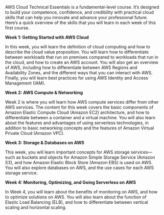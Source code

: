 AWS Cloud Technical Essentials is a fundamental-level course. It’s designed to build your competence, confidence, and credibility with practical cloud skills that can help you innovate and advance your professional future. Here’s a quick overview of the skills that you will learn in each week of this first course.

**Week 1: Getting Started with AWS Cloud**

In this week, you will learn the definition of cloud computing and how to describe the cloud value proposition. You will learn how to differentiate between workloads that run on premises compared to workloads that run in the cloud, and how to create an AWS account. You will also get an overview of AWS, including how to differentiate between AWS Regions and Availability Zones, and the different ways that you can interact with AWS. Finally, you will learn best practices for using AWS Identity and Access Management (IAM).

**Week 2: AWS Compute & Networking**

Week 2 is where you will learn how AWS compute services differ from other AWS services. The content for this week covers the basic components of Amazon Elastic Compute Cloud (Amazon EC2) architecture, and how to differentiate between a container and a virtual machine. You will also learn about the features and advantages of using serverless technologies, in addition to basic networking concepts and the features of Amazon Virtual Private Cloud (Amazon VPC).

**Week 3: Storage & Databases on AWS**

This week, you will learn important concepts for AWS storage services—such as buckets and objects for Amazon Simple Storage Service (Amazon S3), and how Amazon Elastic Block Store (Amazon EBS) is used on AWS. You will also explore databases on AWS, and the use cases for each AWS storage service.

**Week 4: Monitoring, Optimizing, and Going Serverless on AWS**

In Week 4, you will learn about the benefits of monitoring on AWS, and how to optimize solutions on AWS. You will also learn about the function of Elastic Load Balancing (ELB), and how to differentiate between vertical scaling and horizontal scaling.